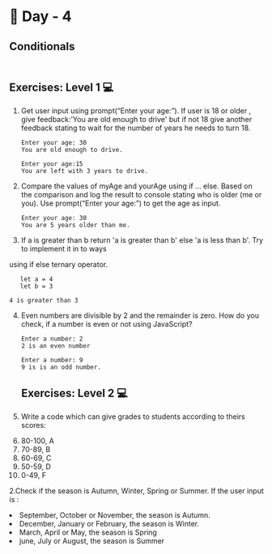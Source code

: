 # 🔖 Day - 4

##  Conditionals<br><br>

## Exercises: Level 1 💻 

1. Get user input using prompt(“Enter your age:”). If user is 18 or older , give feedback:'You are old enough to drive' but if not 18 give another feedback stating to wait for the number of years he needs to turn 18.

       Enter your age: 30
       You are old enough to drive.

       Enter your age:15
       You are left with 3 years to drive.
   
2. Compare the values of myAge and yourAge using if … else. Based on the comparison and log the result to console stating who is older (me or you). Use prompt(“Enter your age:”) to get the age as input.
 
       Enter your age: 30
       You are 5 years older than me.

3. If a is greater than b return 'a is greater than b' else 'a is less than b'. Try to implement it in to ways

  using if else
  ternary operator.

       let a = 4
       let b = 3

    4 is greater than 3
4. Even numbers are divisible by 2 and the remainder is zero. How do you check, if a number is even or not using JavaScript?

       Enter a number: 2
       2 is an even number

       Enter a number: 9
       9 is is an odd number.


   ## Exercises: Level 2 💻


1. Write a code which can give grades to students according to theirs scores:
  
      <li>80-100, A</li>
      <li>70-89, B</li>
      <li>60-69, C</li>
      <li>50-59, D</li>
      <li>0-49, F</li>
        
2.Check if the season is Autumn, Winter, Spring or Summer. If the user input is :

   <li>September, October or November, the season is Autumn.</li>
   <li>December, January or February, the season is Winter.</li>
   <li>March, April or May, the season is Spring</li>
   <li>june, July or August, the season is Summer</li>
    

